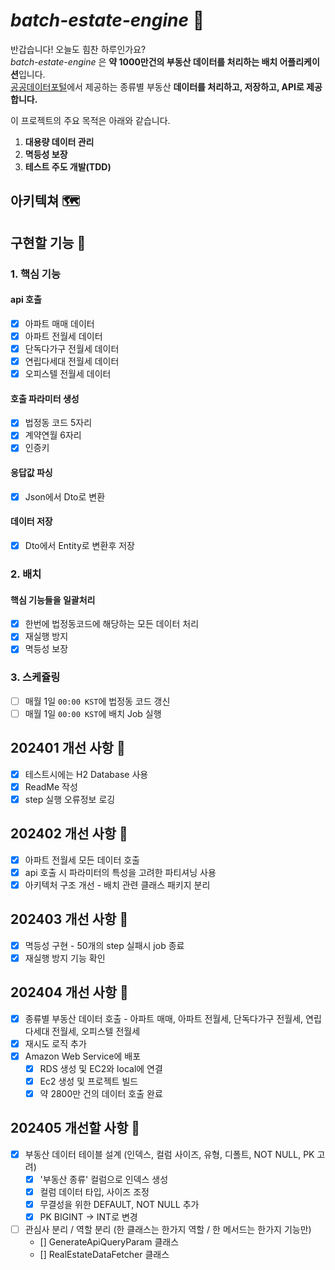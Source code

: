 # *batch-estate-engine* 🏢

반갑습니다! 오늘도 힘찬 하루인가요?  
*batch-estate-engine* 은 **약 1000만건의 부동산 데이터를 처리하는 배치 어플리케이션**입니다.  
[공공데이터포털](https://www.data.go.kr/)에서 제공하는 종류별 부동산 **데이터를 처리하고, 저장하고, API로 제공합니다.**

이 프로젝트의 주요 목적은 아래와 같습니다.

1. **대용량 데이터 관리**
2. **멱등성 보장**
3. **테스트 주도 개발(TDD)**

## 아키텍쳐 🗺️

## 구현할 기능 📍

### 1. 핵심 기능

#### api 호출

- [X] 아파트 매매 데이터
- [X] 아파트 전월세 데이터
- [X] 단독다가구 전월세 데이터
- [X] 연립다세대 전월세 데이터
- [X] 오피스텔 전월세 데이터

#### 호출 파라미터 생성

- [X] 법정동 코드 5자리
- [X] 계약연월 6자리
- [X] 인증키

#### 응답값 파싱

- [X] Json에서 Dto로 변환

#### 데이터 저장

- [X] Dto에서 Entity로 변환후 저장

### 2. 배치

#### 핵심 기능들을 일괄처리

- [X] 한번에 법정동코드에 해당하는 모든 데이터 처리
- [X] 재실행 방지
- [X] 멱등성 보장

### 3. 스케쥴링

- [ ] 매월 1일 `00:00 KST`에 법정동 코드 갱신
- [ ] 매월 1일 `00:00 KST`에 배치 Job 실행

## 202401 개선 사항 🚀

- [X] 테스트시에는 H2 Database 사용
- [X] ReadMe 작성
- [X] step 실행 오류정보 로깅

## 202402 개선 사항 🚀

- [X] 아파트 전월세 모든 데이터 호출
- [X] api 호출 시 파라미터의 특성을 고려한 파티셔닝 사용
- [X] 아키텍처 구조 개선 - 배치 관련 클래스 패키지 분리

## 202403 개선 사항 🚀

- [X] 멱등성 구현 - 50개의 step 실패시 job 종료
- [X] 재실행 방지 기능 확인

## 202404 개선 사항 🚀

- [X] 종류별 부동산 데이터 호출 - 아파트 매매, 아파트 전월세, 단독다가구 전월세, 연립다세대 전월세, 오피스텔 전월세
- [X] 재시도 로직 추가
- [X] Amazon Web Service에 배포
  - [X] RDS 생성 및 EC2와 local에 연결
  - [X] Ec2 생성 및 프로젝트 빌드
  - [X] 약 2800만 건의 데이터 호출 완료

## 202405 개선할 사항 🚀

- [X] 부동산 데이터 테이블 설계 (인덱스, 컬럼 사이즈, 유형, 디폴트, NOT NULL, PK 고려)
  - [X] '부동산 종류' 컬럼으로 인덱스 생성
  - [X] 컬럼 데이터 타입, 사이즈 조정
  - [X] 무결성을 위한 DEFAULT, NOT NULL 추가
  - [X] PK BIGINT -> INT로 변경
- [ ] 관심사 분리 / 역할 분리 (한 클래스는 한가지 역할 / 한 메서드는 한가지 기능만)
  - [] GenerateApiQueryParam 클래스
  - [] RealEstateDataFetcher 클래스
